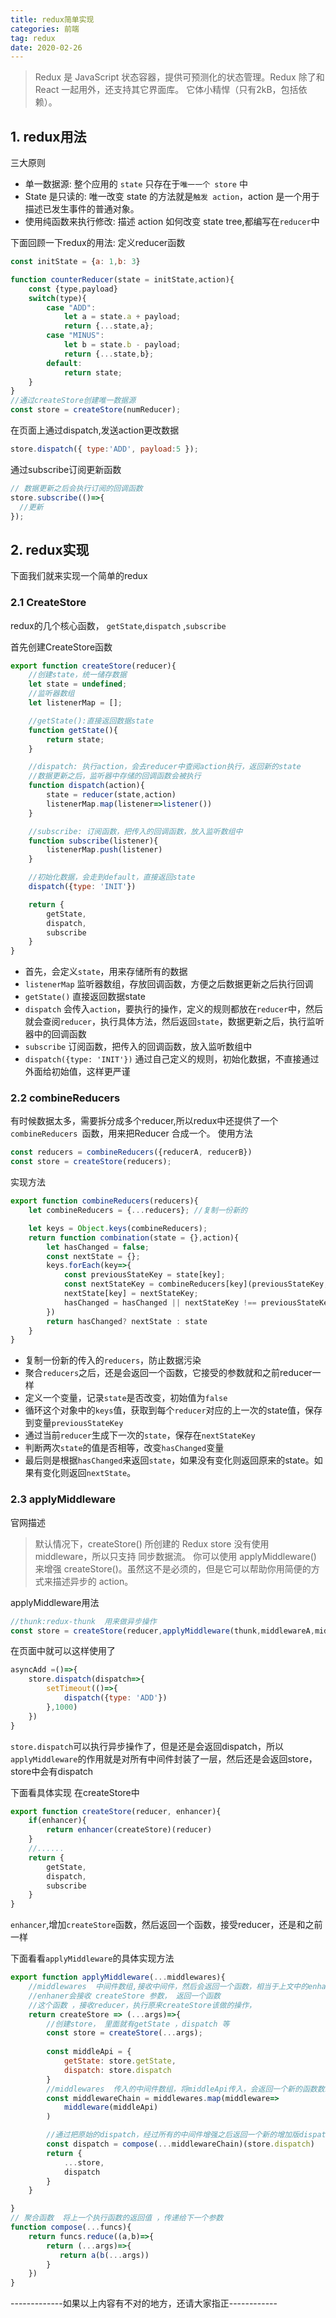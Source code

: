 ```yaml
---
title: redux简单实现
categories: 前端
tag: redux
date: 2020-02-26
---
```


> Redux 是 JavaScript 状态容器，提供可预测化的状态管理。Redux 除了和 React 一起用外，还支持其它界面库。 它体小精悍（只有2kB，包括依赖）。

## 1. redux用法

三大原则
* 单一数据源: 整个应用的 `state` 只存在于`唯一一个 store` 中
* State 是只读的: 唯一改变 state 的方法就是`触发 action`，action 是一个用于描述已发生事件的普通对象。
* 使用纯函数来执行修改: 描述 action 如何改变 state tree,都编写在`reducer`中

下面回顾一下redux的用法:
定义reducer函数
```js
const initState = {a: 1,b: 3}

function counterReducer(state = initState,action){
    const {type,payload}
    switch(type){
        case "ADD":
            let a = state.a + payload;
            return {...state,a};
        case "MINUS":
            let b = state.b - payload;
            return {...state,b};
        default:
            return state;
    }
}
//通过createStore创建唯一数据源
const store = createStore(numReducer);
```
在页面上通过dispatch,发送action更改数据
```js
store.dispatch({ type:'ADD', payload:5 });
```

通过subscribe订阅更新函数
```js
// 数据更新之后会执行订阅的回调函数
store.subscribe(()=>{
  //更新
});
```


## 2. redux实现
下面我们就来实现一个简单的redux

### 2.1 CreateStore
redux的几个核心函数， `getState`,`dispatch` ,`subscribe`

首先创建CreateStore函数
```js
export function createStore(reducer){
    //创建state，统一储存数据
    let state = undefined;
    //监听器数组
    let listenerMap = [];

    //getState():直接返回数据state
    function getState(){
        return state;
    }

    //dispatch: 执行action，会去reducer中查阅action执行，返回新的state
    //数据更新之后，监听器中存储的回调函数会被执行
    function dispatch(action){
        state = reducer(state,action)
        listenerMap.map(listener=>listener()) 
    }

    //subscribe: 订阅函数，把传入的回调函数，放入监听数组中
    function subscribe(listener){
        listenerMap.push(listener)
    }

    //初始化数据，会走到default，直接返回state
    dispatch({type: 'INIT'})

    return {
        getState,
        dispatch,
        subscribe
    }
}
```

* 首先，会定义`state`，用来存储所有的数据
* `listenerMap` 监听器数组，存放回调函数，方便之后数据更新之后执行回调
* `getState()` 直接返回数据state
* `dispatch` 会传入`action`，要执行的操作，定义的规则都放在`reducer`中，然后就会查阅`reducer`，执行具体方法，然后返回`state`，数据更新之后，执行监听器中的回调函数
* `subscribe` 订阅函数，把传入的回调函数，放入监听数组中
* `dispatch({type: 'INIT'})` 通过自己定义的规则，初始化数据，不直接通过外面给初始值，这样更严谨

### 2.2 combineReducers

有时候数据太多，需要拆分成多个reducer,所以redux中还提供了一个`combineReducers `函数，用来把Reducer 合成一个。
使用方法
```js
const reducers = combineReducers({reducerA, reducerB})
const store = createStore(reducers);
```
实现方法
```js
export function combineReducers(reducers){
    let combineReducers = {...reducers}; //复制一份新的

    let keys = Object.keys(combineReducers);
    return function combination(state = {},action){
        let hasChanged = false;
        const nextState = {};
        keys.forEach(key=>{
            const previousStateKey = state[key];
            const nextStateKey = combineReducers[key](previousStateKey, action)
            nextState[key] = nextStateKey;
            hasChanged = hasChanged || nextStateKey !== previousStateKey
        })
        return hasChanged? nextState : state
    }
}
```

* 复制一份新的传入的`reducers`，防止数据污染
* 聚合`reducers`之后，还是会返回一个函数，它接受的参数就和之前reducer一样
* 定义一个变量，记录`state`是否改变，初始值为`false`
* 循环这个对象中的`keys`值，获取到每个`reducer`对应的上一次的state值，保存到变量`previousStateKey`
* 通过当前`reducer`生成下一次的`state`，保存在`nextStateKey`
* 判断两次`state`的值是否相等，改变`hasChanged`变量
* 最后则是根据`hasChanged`来返回`state`，如果没有变化则返回原来的state。如果有变化则返回`nextState`。

### 2.3 applyMiddleware

官网描述
> 默认情况下，createStore() 所创建的 Redux store 没有使用 middleware，所以只支持 同步数据流。
你可以使用 applyMiddleware() 来增强 createStore()。虽然这不是必须的，但是它可以帮助你用简便的方式来描述异步的 action。

applyMiddleware用法
```js
//thunk:redux-thunk  用来做异步操作
const store = createStore(reducer,applyMiddleware(thunk,middlewareA,middlewareB));
```

在页面中就可以这样使用了
```js
asyncAdd =()=>{
    store.dispatch(dispatch=>{
        setTimeout(()=>{
            dispatch({type: 'ADD'})
        },1000)
    })
}
```
`store.dispatch`可以执行异步操作了，但是还是会返回dispatch，所以`applyMiddleware`的作用就是对所有中间件封装了一层，然后还是会返回store，store中会有dispatch

下面看具体实现
在createStore中
```js
export function createStore(reducer, enhancer){
    if(enhancer){
        return enhancer(createStore)(reducer)
    }
    //......
    return {
        getState,
        dispatch,
        subscribe
    }
}
```
`enhancer`,增加`createStore`函数，然后返回一个函数，接受reducer，还是和之前一样

下面看看`applyMiddleware`的具体实现方法
```js
export function applyMiddleware(...middlewares){
    //middlewares  中间件数组,接收中间件，然后会返回一个函数，相当于上文中的enhancer
    //enhaner会接收 createStore 参数， 返回一个函数
    //这个函数 ，接收reducer，执行原来createStore该做的操作，
    return createStore => (...args)=>{
        //创建store， 里面就有getState ，dispatch 等
        const store = createStore(...args);
        
        const middleApi = {
            getState: store.getState,
            dispatch: store.dispatch
        }
        //middlewares  传入的中间件数组，将middleApi传入，会返回一个新的函数数组
        const middlewareChain = middlewares.map(middleware=> 
            middleware(middleApi)
        )

        //通过把原始的dispatch，经过所有的中间件增强之后返回一个新的增加版dispatch，就可以做比如异步操作之类的了
        const dispatch = compose(...middlewareChain)(store.dispatch)
        return {
            ...store,
            dispatch
        }
    }

}
// 聚合函数  将上一个执行函数的返回值 ，传递给下一个参数
function compose(...funcs){
    return funcs.reduce((a,b)=>{
        return (...args)=>{
           return a(b(...args))
        }
    })
}
```


-------------如果以上内容有不对的地方，还请大家指正------------